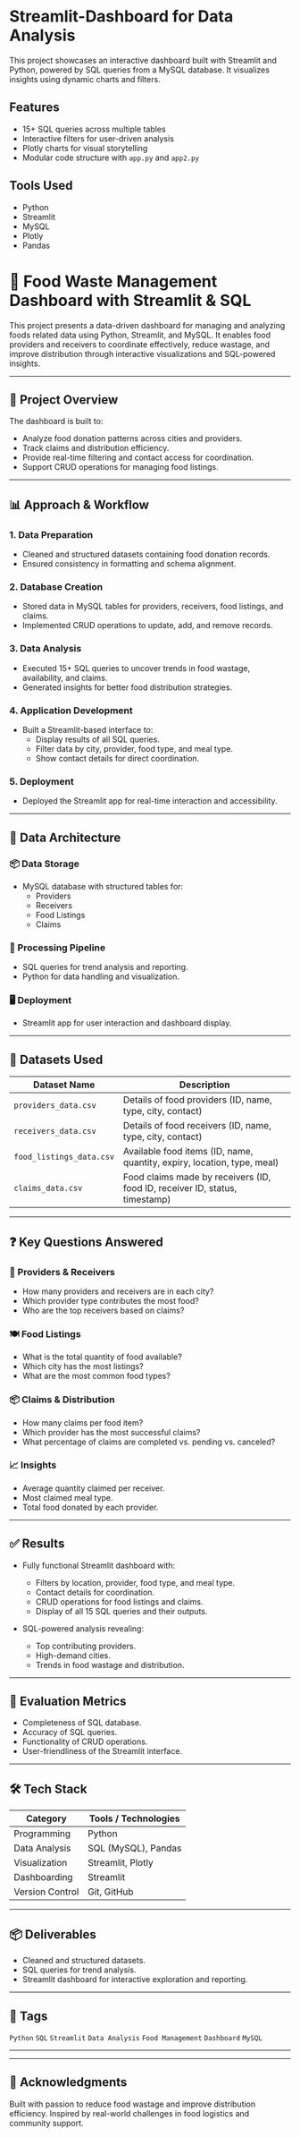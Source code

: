 # Streamlit-Dashboard for Data Analysis

This project showcases an interactive dashboard built with Streamlit and Python, powered by SQL queries from a MySQL database. It visualizes insights using dynamic charts and filters.

## Features
- 15+ SQL queries across multiple tables
- Interactive filters for user-driven analysis
- Plotly charts for visual storytelling
- Modular code structure with `app.py` and `app2.py`

## Tools Used
- Python
- Streamlit
- MySQL
- Plotly
- Pandas

# 🥗 Food Waste Management Dashboard with Streamlit & SQL

This project presents a data-driven dashboard for managing and analyzing foods related data using Python, Streamlit, and MySQL. It enables food providers and receivers to coordinate effectively, reduce wastage, and improve distribution through interactive visualizations and SQL-powered insights.

---

## 🚀 Project Overview

The dashboard is built to:
- Analyze food donation patterns across cities and providers.
- Track claims and distribution efficiency.
- Provide real-time filtering and contact access for coordination.
- Support CRUD operations for managing food listings.

---

## 📊 Approach & Workflow

### 1. Data Preparation
- Cleaned and structured datasets containing food donation records.
- Ensured consistency in formatting and schema alignment.

### 2. Database Creation
- Stored data in MySQL tables for providers, receivers, food listings, and claims.
- Implemented CRUD operations to update, add, and remove records.

### 3. Data Analysis
- Executed 15+ SQL queries to uncover trends in food wastage, availability, and claims.
- Generated insights for better food distribution strategies.

### 4. Application Development
- Built a Streamlit-based interface to:
  - Display results of all SQL queries.
  - Filter data by city, provider, food type, and meal type.
  - Show contact details for direct coordination.

### 5. Deployment
- Deployed the Streamlit app for real-time interaction and accessibility.

---

## 🧱 Data Architecture

### 📦 Data Storage
- MySQL database with structured tables for:
  - Providers
  - Receivers
  - Food Listings
  - Claims

### 🔄 Processing Pipeline
- SQL queries for trend analysis and reporting.
- Python for data handling and visualization.

### 🖥️ Deployment
- Streamlit app for user interaction and dashboard display.

---

## 📁 Datasets Used

| Dataset Name         | Description                                                                 |
|----------------------|-----------------------------------------------------------------------------|
| `providers_data.csv` | Details of food providers (ID, name, type, city, contact)                   |
| `receivers_data.csv` | Details of food receivers (ID, name, type, city, contact)                   |
| `food_listings_data.csv` | Available food items (ID, name, quantity, expiry, location, type, meal) |
| `claims_data.csv`    | Food claims made by receivers (ID, food ID, receiver ID, status, timestamp) |

---

## ❓ Key Questions Answered

### 🏢 Providers & Receivers
- How many providers and receivers are in each city?
- Which provider type contributes the most food?
- Who are the top receivers based on claims?

### 🍽️ Food Listings
- What is the total quantity of food available?
- Which city has the most listings?
- What are the most common food types?

### 📦 Claims & Distribution
- How many claims per food item?
- Which provider has the most successful claims?
- What percentage of claims are completed vs. pending vs. canceled?

### 📈 Insights
- Average quantity claimed per receiver.
- Most claimed meal type.
- Total food donated by each provider.

---

## ✅ Results

- Fully functional Streamlit dashboard with:
  - Filters by location, provider, food type, and meal type.
  - Contact details for coordination.
  - CRUD operations for food listings and claims.
  - Display of all 15 SQL queries and their outputs.

- SQL-powered analysis revealing:
  - Top contributing providers.
  - High-demand cities.
  - Trends in food wastage and distribution.

---

## 📐 Evaluation Metrics

- Completeness of SQL database.
- Accuracy of SQL queries.
- Functionality of CRUD operations.
- User-friendliness of the Streamlit interface.

---

## 🛠️ Tech Stack

| Category         | Tools / Technologies                          |
|------------------|-----------------------------------------------|
| Programming      | Python                                        |
| Data Analysis    | SQL (MySQL), Pandas                           |
| Visualization    | Streamlit, Plotly                             |
| Dashboarding     | Streamlit                                     |
| Version Control  | Git, GitHub                                   |

---

## 📦 Deliverables

- Cleaned and structured datasets.
- SQL queries for trend analysis.
- Streamlit dashboard for interactive exploration and reporting.

---

## 📌 Tags

`Python` `SQL` `Streamlit` `Data Analysis` `Food Management` `Dashboard` `MySQL`

---


---

## 🙌 Acknowledgments

Built with passion to reduce food wastage and improve distribution efficiency. Inspired by real-world challenges in food logistics and community support.

